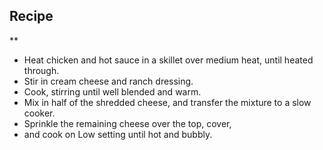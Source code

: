 ## Recipe
**

* Heat chicken and hot sauce in a skillet over medium heat, until heated through.
*  Stir in cream cheese and ranch dressing. 
 * Cook, stirring until well blended and warm. 
 * Mix in half of the shredded cheese, and transfer the mixture to a slow cooker. 
 * Sprinkle the remaining cheese over the top, cover, 
 * and cook on Low setting until hot and bubbly.
